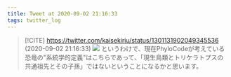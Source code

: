 ```yaml
---
title: Tweet at 2020-09-02 21:16:33
tags: twitter_log
---
```


> [!CITE] https://twitter.com/kaisekiriu/status/1301131902049345536 (2020-09-02 21:16:33)
> ![](https://twitter.com/kaisekiriu/status/1301131902049345536)
> というわけで、現在PhyloCodeが考えている恐竜の"系統学的定義"はこちらであって、「現生鳥類とトリケラトプスの共通祖先とその子孫」ではないということになるかと思います。
